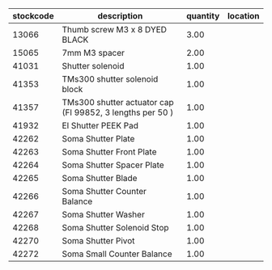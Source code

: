 |stockcode|description|quantity|location|
|---------|-----------|--------|--------|
|13066|Thumb screw M3 x 8 DYED BLACK|3.00||
|15065|7mm M3 spacer|2.00||
|41031|Shutter solenoid|1.00||
|41353|TMs300 shutter solenoid block|1.00||
|41357|TMs300 shutter actuator cap (FI 99852, 3 lengths per 50 )|1.00||
|41932|EI Shutter PEEK Pad|1.00||
|42262|Soma Shutter Plate|1.00||
|42263|Soma Shutter Front Plate|1.00||
|42264|Soma Shutter Spacer Plate|1.00||
|42265|Soma Shutter Blade|1.00||
|42266|Soma Shutter Counter Balance|1.00||
|42267|Soma Shutter Washer|1.00||
|42268|Soma Shutter Solenoid Stop|1.00||
|42270|Soma Shutter Pivot|1.00||
|42272|Soma Small Counter Balance|1.00||
